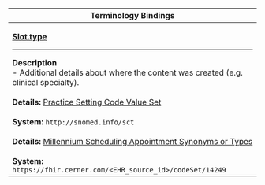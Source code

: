 |Terminology Bindings|
|---|
|<p>**[Slot.type](http://hl7.org/fhir/DSTU2/slot-definitions.html#Slot.type)**<hr>**Description**<br>- Additional details about where the content was created (e.g. clinical specialty).<br><br>**Details:** [Practice Setting Code Value Set](http://hl7.org/fhir/dstu2/valueset-c80-practice-codes.html)<br><br>**System:** `http://snomed.info/sct`<br><br>**Details:** [Millennium Scheduling Appointment Synonyms or Types](/millennium/dstu2/proprietary-codes/#code-set-14249-scheduling-appointment-synonyms-or-types)<br><br>**System:** `https://fhir.cerner.com/<EHR_source_id>/codeSet/14249`|